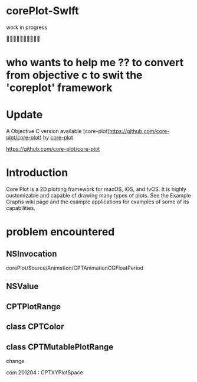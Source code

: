 # corePlot-SwIft

work in progress

🚧🚧🚧🚧🚧🚧🚧🚧🚧🚧


# who wants to help me ?? to convert from objective c to swit the 'coreplot' framework


# Update

A Objective C version available [core-plot]https://github.com/core-plot/core-plot) by [core-plot](https://github.com/core-plot/)

https://github.com/core-plot/core-plot



# Introduction

Core Plot is a 2D plotting framework for macOS, iOS, and tvOS. It is highly customizable and capable of drawing many types of plots. See the Example Graphs wiki page and the example applications for examples of some of its capabilities.



# problem encountered

## NSInvocation                                   
corePlot/Source/Animation/CPTAnimationCGFloatPeriod

## NSValue

## CPTPlotRange

## class CPTColor

## class CPTMutablePlotRange




change 

com 201204 : CPTXYPlotSpace
